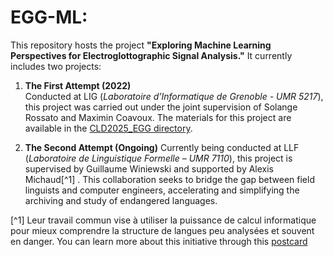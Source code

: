 # EGG-ML: 

This repository hosts the project **"Exploring Machine Learning Perspectives for Electroglottographic Signal Analysis."** It currently includes two projects:  

1. **The First Attempt (2022)**  
   Conducted at LIG (*Laboratoire d’Informatique de Grenoble - UMR 5217*), this project was carried out under the joint supervision of Solange Rossato and Maximin Coavoux. The materials for this project are available in the [CLD2025_EGG directory](https://github.com/MinhChauNGUYEN/EGG-ML/tree/main/CLD2025_EGG).  

2. **The Second Attempt (Ongoing)**
   Currently being conducted at LLF (*Laboratoire de Linguistique Formelle – UMR 7110*), this project is supervised by Guillaume Winiewski and supported by Alexis Michaud[^1] . This collaboration seeks to bridge the gap between field linguists and computer engineers, accelerating and simplifying the archiving and study of endangered languages.
   
[^1] Leur travail commun vise à utiliser la puissance de calcul informatique pour mieux comprendre la structure de langues peu analysées et souvent en danger. You can learn more about this initiative through this [postcard](https://podcast.ausha.co/vox-podcast-labex-efl/unir-informatique-et-linguistique)
